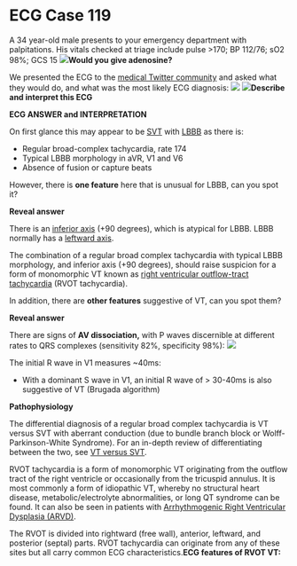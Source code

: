 # ECG Case 119


A 34 year-old male presents to your emergency department with palpitations. His vitals checked at triage include pulse >170; BP 112/76; sO2 98%; GCS 15
![](https://litfl.com/wp-content/uploads/2018/08/ECG-RVOT-VT-LBBB-Inferior-axis-2.jpg)**Would you give adenosine?** 


We presented the ECG to the [medical Twitter community](https://twitter.com/rob_buttner/status/1367016544903962624) and asked what they would do, and what was the most likely ECG diagnosis:
![](https://twitter.com/rob_buttner/status/1367016544903962624)
![](https://twitter.com/rob_buttner/status/1367016544903962624)**Describe and interpret this ECG** 

**ECG ANSWER and INTERPRETATION** 


On first glance this may appear to be [SVT](https://litfl.com/supraventricular-tachycardia-svt-ecg-library/) with [LBBB](https://litfl.com/left-bundle-branch-block-lbbb-ecg-library/) as there is:

- Regular broad-complex tachycardia, rate 174
- Typical LBBB morphology in aVR, V1 and V6
- Absence of fusion or capture beats


However, there is **one feature**  here that is unusual for LBBB, can you spot it?

**Reveal answer** 


There is an [inferior axis](https://litfl.com/right-axis-deviation-rad-ecg-library/) (+90 degrees), which is atypical for LBBB. LBBB normally has a [leftward axis](https://litfl.com/left-axis-deviation-lad-ecg-library/).


The combination of a regular broad complex tachycardia with typical LBBB morphology, and inferior axis (+90 degrees), should raise suspicion for a form of monomorphic VT known as [right ventricular outflow-tract tachycardia](https://litfl.com/right-ventricular-outflow-tract-rvot-tachycardia/) (RVOT tachycardia).


In addition, there are **other features**  suggestive of VT, can you spot them?

**Reveal answer** 


There are signs of **AV dissociation,**  with P waves discernible at different rates to QRS complexes (sensitivity 82%, specificity 98%):
![](https://litfl.com/wp-content/uploads/2015/03/AV-dissociation-visible-in-V1.png)


The initial R wave in V1 measures ~40ms:

- With a dominant S wave in V1, an initial R wave of > 30-40ms is also suggestive of VT (Brugada algorithm)

**Pathophysiology** 


The differential diagnosis of a regular broad complex tachycardia is VT versus SVT with aberrant conduction (due to bundle branch block or Wolff-Parkinson-White Syndrome). For an in-depth review of differentiating between the two, see [VT versus SVT](https://litfl.com/vt-versus-svt-ecg-library/).


RVOT tachycardia is a form of monomorphic VT originating from the outflow tract of the right ventricle or occasionally from the tricuspid annulus. It is most commonly a form of idiopathic VT, whereby no structural heart disease, metabolic/electrolyte abnormalities, or long QT syndrome can be found. It can also be seen in patients with [Arrhythmogenic Right Ventricular Dysplasia (ARVD)](https://litfl.com/arrhythmogenic-right-ventricular-cardiomyopathy-arvc/).


The RVOT is divided into rightward (free wall), anterior, leftward, and posterior (septal) parts. RVOT tachycardia can originate from any of these sites but all carry common ECG characteristics.**ECG features of RVOT VT:** 

